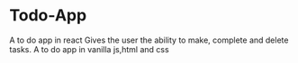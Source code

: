 # Todo-App

A to do app in react
Gives the user the ability to make, complete and delete tasks.
A to do app in vanilla js,html and css
